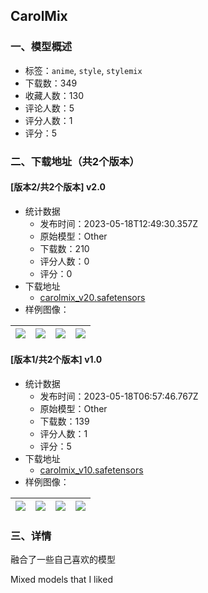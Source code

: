 ## CarolMix
### 一、模型概述

- 标签：`anime`, `style`, `stylemix`
- 下载数：349
- 收藏人数：130
- 评论人数：5
- 评分人数：1
- 评分：5

### 二、下载地址（共2个版本）

#### [版本2/共2个版本] v2.0

- 统计数据
  - 发布时间：2023-05-18T12:49:30.357Z
  - 原始模型：Other
  - 下载数：210
  - 评分人数：0
  - 评分：0
- 下载地址
  - [carolmix_v20.safetensors](https://civitai.com/api/download/models/73845)
- 样例图像：

| <img src="https://image.civitai.com/xG1nkqKTMzGDvpLrqFT7WA/ccfc4e6b-83c1-405f-8b54-447b6c7916b2/width=450/827024.jpeg" /> | <img src="https://image.civitai.com/xG1nkqKTMzGDvpLrqFT7WA/9da96d4f-19e1-4830-857e-6f8c78ab3f7f/width=450/827023.jpeg" /> | <img src="https://image.civitai.com/xG1nkqKTMzGDvpLrqFT7WA/a03f85a3-83fd-45c6-a3d5-f5760a58f213/width=450/827022.jpeg" /> | <img src="https://image.civitai.com/xG1nkqKTMzGDvpLrqFT7WA/ee827d45-2f20-4545-9751-a9f1f46d1afe/width=450/827027.jpeg" /> |
| ---- | ---- | ---- | ---- |

#### [版本1/共2个版本] v1.0

- 统计数据
  - 发布时间：2023-05-18T06:57:46.767Z
  - 原始模型：Other
  - 下载数：139
  - 评分人数：1
  - 评分：5
- 下载地址
  - [carolmix_v10.safetensors](https://civitai.com/api/download/models/59610)
- 样例图像：

| <img src="https://image.civitai.com/xG1nkqKTMzGDvpLrqFT7WA/2514f84b-fe6a-4e70-43c3-add7f92fc200/width=450/651475.jpeg" /> | <img src="https://image.civitai.com/xG1nkqKTMzGDvpLrqFT7WA/15257f5a-b331-4c83-e289-d53473fe3e00/width=450/651472.jpeg" /> | <img src="https://image.civitai.com/xG1nkqKTMzGDvpLrqFT7WA/bd5cbd1d-852c-41cd-3aa1-0dba5fbfe700/width=450/651474.jpeg" /> | <img src="https://image.civitai.com/xG1nkqKTMzGDvpLrqFT7WA/ca3eae07-9fe3-4afa-94ec-52a41ba08f00/width=450/651473.jpeg" /> |
| ---- | ---- | ---- | ---- |


### 三、详情
<p>融合了一些自己喜欢的模型</p><p>Mixed models that I liked</p>